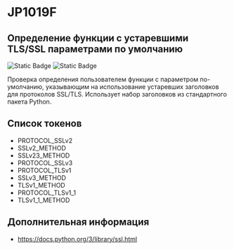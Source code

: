 # JP1019F
## Определение функции с устаревшими TLS/SSL параметрами по умолчанию

<!---NOTE!! CHANGE TO HIGH-->
![Static Badge](https://img.shields.io/badge/%D0%A1%D1%82%D0%B5%D0%BF%D0%B5%D0%BD%D1%8C%20%D0%BA%D1%80%D0%B8%D1%82%D0%B8%D1%87%D0%BD%D0%BE%D1%81%D1%82%D0%B8-%D1%81%D1%80%D0%B5%D0%B4%D0%BD%D1%8F%D1%8F-orange?style=for-the-badge)
![Static Badge](https://img.shields.io/badge/%D0%94%D0%BE%D1%81%D1%82%D0%BE%D0%B2%D0%B5%D1%80%D0%BD%D0%BE%D1%81%D1%82%D1%8C%20%D0%BE%D0%BF%D1%80%D0%B5%D0%B4%D0%B5%D0%BB%D0%B5%D0%BD%D0%B8%D1%8F-%D1%81%D1%80%D0%B5%D0%B4%D0%BD%D1%8F%D1%8F-orange?style=for-the-badge)

Проверка определения пользователем функции с параметром по-умолчанию, указывающим на использование устаревших заголовков для протоколов SSL/TLS. Использует набор заголовков из стандартного пакета Python.

<!---NOTE!! НУЖНО РАСШИРИТЬ СПИСОК.
Дополнить проверкой версии питона https://docs.python.org/3/library/ssl.html-->
## Список токенов

* PROTOCOL_SSLv2
* SSLv2_METHOD
* SSLv23_METHOD
* PROTOCOL_SSLv3
* PROTOCOL_TLSv1
* SSLv3_METHOD
* TLSv1_METHOD
* PROTOCOL_TLSv1_1
* TLSv1_1_METHOD

## Дополнительная информация

* <https://docs.python.org/3/library/ssl.html>
